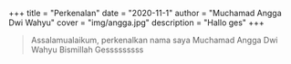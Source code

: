 +++
title = "Perkenalan"
date = "2020-11-1"
author = "Muchamad Angga Dwi Wahyu"
cover = "img/angga.jpg"
description = "Hallo ges"
+++

> Assalamualaikum, perkenalkan nama saya Muchamad Angga Dwi Wahyu
> Bismillah Gesssssssss
